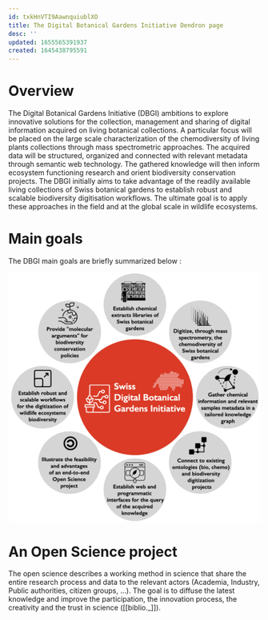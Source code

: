 ```yaml
---
id: txkHnVTI9AawnquiublXO
title: The Digital Botanical Gardens Initiative Dendron page
desc: ''
updated: 1655565391937
created: 1645438795591
---
```


# Overview

The Digital Botanical Gardens Initiative (DBGI) ambitions to explore innovative solutions for the collection, management and sharing of digital information acquired on living botanical collections. A particular focus will be placed on the large scale characterization of the chemodiversity of living plants collections through mass spectrometric approaches. The acquired data will be structured, organized and connected with relevant metadata through semantic web technology. The gathered knowledge will then inform ecosystem functioning research and orient biodiversity conservation projects. The DBGI initially aims to take advantage of the readily available living collections of Swiss botanical gardens to establish robust and scalable biodiversity digitisation workflows. The ultimate goal is to apply these approaches in the field and at the global scale in wildlife ecosystems. 

# Main goals

The DBGI main goals are briefly summarized below :

![](/assets/images/2022-06-18-17-13-23.png)

# An Open Science project

The open science describes a working method in science that share the entire research process and data to the relevant actors (Academia, Industry, Public authorities, citizen groups, ...). The goal is to diffuse the latest knowledge and improve the participation, the innovation process, the creativity and the trust in science ([[biblio._]]).

